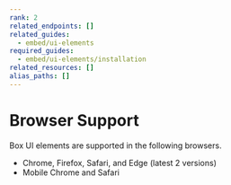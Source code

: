 ```yaml
---
rank: 2
related_endpoints: []
related_guides:
  - embed/ui-elements
required_guides:
  - embed/ui-elements/installation
related_resources: []
alias_paths: []
---
```


# Browser Support

Box UI elements are supported in the following browsers.

- Chrome, Firefox, Safari, and Edge (latest 2 versions)
- Mobile Chrome and Safari
